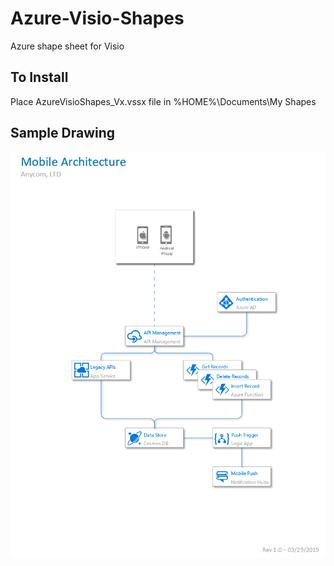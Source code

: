 # Azure-Visio-Shapes
Azure shape sheet for Visio

## To Install
Place AzureVisioShapes_Vx.vssx file in %HOME%\Documents\My Shapes 

## Sample Drawing
![Sample Mobile Architecture](https://github.com/srhallx/Azure-Visio-Shapes/blob/master/SampleMobileArchitecture.png "Sample Mobile Architecture")

